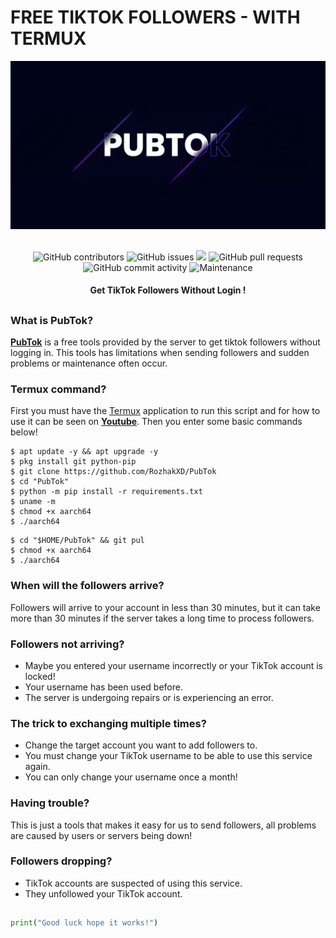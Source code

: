 # FREE TIKTOK FOLLOWERS - WITH TERMUX
<div align="center">
  <img src="Data/PubTok.png">
  <br>
  <br>
  <p>
    <img alt="GitHub contributors" src="https://img.shields.io/github/contributors/rozhakxd/PubTok">
    <img alt="GitHub issues" src="https://img.shields.io/github/issues/rozhakxd/PubTok">
    <img src="https://img.shields.io/badge/PRs-welcome-brightgreen.svg?style=shields">
    <img alt="GitHub pull requests" src="https://img.shields.io/github/issues-pr/rozhakxd/PubTok">
    <img alt="GitHub commit activity" src="https://img.shields.io/github/commit-activity/m/rozhakxd/PubTok">
    <img alt="Maintenance" src="https://img.shields.io/maintenance/no/2023">
  </p>
  <h4> Get TikTok Followers Without Login ! </h4>
</div>

##

### What is PubTok?
[**PubTok**](https://github.com/RozhakXD/PubTok) is a free tools provided by the server to get tiktok followers without logging in. This tools has limitations when sending followers and sudden problems or maintenance often occur.

### Termux command?
First you must have the [Termux](https://f-droid.org/repo/com.termux_118.apk) application to run this script and for how to use it can be seen on [**Youtube**](https://youtu.be/05dvOzGNc7o). Then you enter some basic commands below!
```
$ apt update -y && apt upgrade -y
$ pkg install git python-pip
$ git clone https://github.com/RozhakXD/PubTok
$ cd "PubTok"
$ python -m pip install -r requirements.txt
$ uname -m
$ chmod +x aarch64
$ ./aarch64
```

```
$ cd "$HOME/PubTok" && git pul
$ chmod +x aarch64
$ ./aarch64
```

### When will the followers arrive?
Followers will arrive to your account in less than 30 minutes, but it can take more than 30 minutes if the server takes a long time to process followers.

### Followers not arriving?
- Maybe you entered your username incorrectly or your TikTok account is locked!
- Your username has been used before.
- The server is undergoing repairs or is experiencing an error.

### The trick to exchanging multiple times?
- Change the target account you want to add followers to.
- You must change your TikTok username to be able to use this service again.
- You can only change your username once a month!

### Having trouble?
This is just a tools that makes it easy for us to send followers, all problems are caused by users or servers being down!

### Followers dropping?
- TikTok accounts are suspected of using this service.
- They unfollowed your TikTok account.

##
```python
print("Good luck hope it works!")
```
##
